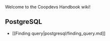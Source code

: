 Welcome to the Coopdevs Handbook wiki!

## PostgreSQL

* [[Finding query|postgresql/finding_query.md]]
